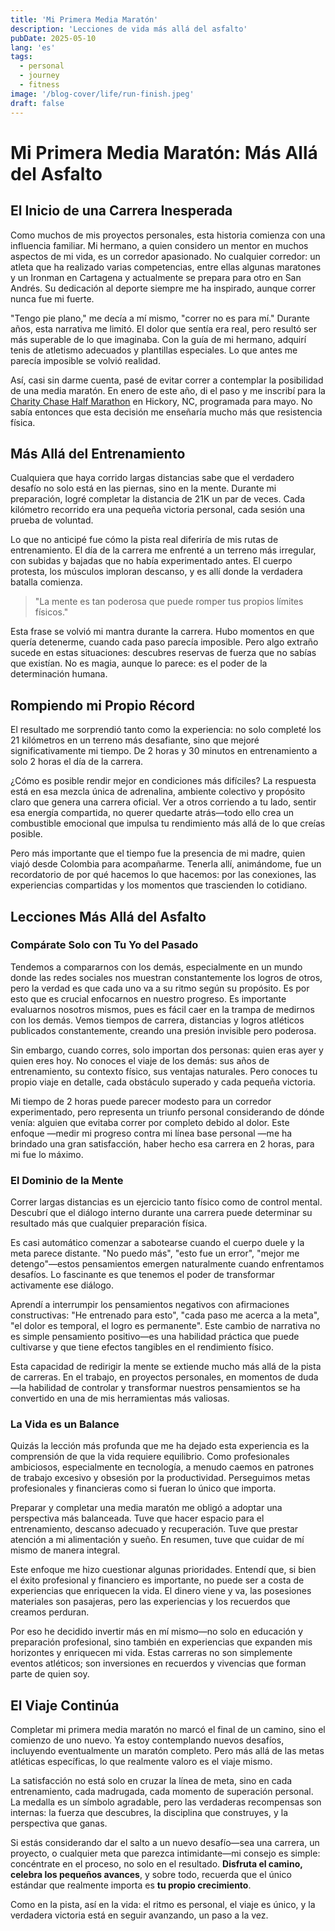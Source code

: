 ```yaml
---
title: 'Mi Primera Media Maratón'
description: 'Lecciones de vida más allá del asfalto'
pubDate: 2025-05-10
lang: 'es'
tags:
  - personal
  - journey
  - fitness
image: '/blog-cover/life/run-finish.jpeg'
draft: false
---
```


# Mi Primera Media Maratón: Más Allá del Asfalto

## El Inicio de una Carrera Inesperada

Como muchos de mis proyectos personales, esta historia comienza con una influencia familiar. Mi hermano, a quien considero un mentor en muchos aspectos de mi vida, es un corredor apasionado. No cualquier corredor: un atleta que ha realizado varias competencias, entre ellas algunas maratones y un Ironman en Cartagena y actualmente se prepara para otro en San Andrés. Su dedicación al deporte siempre me ha inspirado, aunque correr nunca fue mi fuerte.

"Tengo pie plano," me decía a mí mismo, "correr no es para mí." Durante años, esta narrativa me limitó. El dolor que sentía era real, pero resultó ser más superable de lo que imaginaba. Con la guía de mi hermano, adquirí tenis de atletismo adecuados y plantillas especiales. Lo que antes me parecía imposible se volvió realidad.

Así, casi sin darme cuenta, pasé de evitar correr a contemplar la posibilidad de una media maratón. En enero de este año, di el paso y me inscribí para la [Charity Chase Half Marathon](https://runsignup.com/Race/Info/NC/Hickory/CharityChaseHalfMarathon) en Hickory, NC, programada para mayo. No sabía entonces que esta decisión me enseñaría mucho más que resistencia física.

## Más Allá del Entrenamiento

Cualquiera que haya corrido largas distancias sabe que el verdadero desafío no solo está en las piernas, sino en la mente. Durante mi preparación, logré completar la distancia de 21K un par de veces. Cada kilómetro recorrido era una pequeña victoria personal, cada sesión una prueba de voluntad.

Lo que no anticipé fue cómo la pista real diferiría de mis rutas de entrenamiento. El día de la carrera me enfrenté a un terreno más irregular, con subidas y bajadas que no había experimentado antes. El cuerpo protesta, los músculos imploran descanso, y es allí donde la verdadera batalla comienza.

> "La mente es tan poderosa que puede romper tus propios límites físicos."

Esta frase se volvió mi mantra durante la carrera. Hubo momentos en que quería detenerme, cuando cada paso parecía imposible. Pero algo extraño sucede en estas situaciones: descubres reservas de fuerza que no sabías que existían. No es magia, aunque lo parece: es el poder de la determinación humana.

## Rompiendo mi Propio Récord

El resultado me sorprendió tanto como la experiencia: no solo completé los 21 kilómetros en un terreno más desafiante, sino que mejoré significativamente mi tiempo. De 2 horas y 30 minutos en entrenamiento a solo 2 horas el día de la carrera.

¿Cómo es posible rendir mejor en condiciones más difíciles? La respuesta está en esa mezcla única de adrenalina, ambiente colectivo y propósito claro que genera una carrera oficial. Ver a otros corriendo a tu lado, sentir esa energía compartida, no querer quedarte atrás—todo ello crea un combustible emocional que impulsa tu rendimiento más allá de lo que creías posible.

Pero más importante que el tiempo fue la presencia de mi madre, quien viajó desde Colombia para acompañarme. Tenerla allí, animándome, fue un recordatorio de por qué hacemos lo que hacemos: por las conexiones, las experiencias compartidas y los momentos que trascienden lo cotidiano.

## Lecciones Más Allá del Asfalto

### Compárate Solo con Tu Yo del Pasado

Tendemos a compararnos con los demás, especialmente en un mundo donde las redes sociales nos muestran constantemente los logros de otros, pero la verdad es que cada uno va a su ritmo según su propósito. Es por esto que es crucial enfocarnos en nuestro progreso. Es importante evaluarnos nosotros mismos, pues es fácil caer en la trampa de medirnos con los demás. Vemos tiempos de carrera, distancias y logros atléticos publicados constantemente, creando una presión invisible pero poderosa.

Sin embargo, cuando corres, solo importan dos personas: quien eras ayer y quien eres hoy. No conoces el viaje de los demás: sus años de entrenamiento, su contexto físico, sus ventajas naturales. Pero conoces tu propio viaje en detalle, cada obstáculo superado y cada pequeña victoria.

Mi tiempo de 2 horas puede parecer modesto para un corredor experimentado, pero representa un triunfo personal considerando de dónde venía: alguien que evitaba correr por completo debido al dolor. Este enfoque —medir mi progreso contra mi línea base personal —me ha brindado una gran satisfacción, haber hecho esa carrera en 2 horas, para mi fue lo máximo.

### El Dominio de la Mente

Correr largas distancias es un ejercicio tanto físico como de control mental. Descubrí que el diálogo interno durante una carrera puede determinar su resultado más que cualquier preparación física.

Es casi automático comenzar a sabotearse cuando el cuerpo duele y la meta parece distante. "No puedo más", "esto fue un error", "mejor me detengo"—estos pensamientos emergen naturalmente cuando enfrentamos desafíos. Lo fascinante es que tenemos el poder de transformar activamente ese diálogo.

Aprendí a interrumpir los pensamientos negativos con afirmaciones constructivas: "He entrenado para esto", "cada paso me acerca a la meta", "el dolor es temporal, el logro es permanente". Este cambio de narrativa no es simple pensamiento positivo—es una habilidad práctica que puede cultivarse y que tiene efectos tangibles en el rendimiento físico.

Esta capacidad de redirigir la mente se extiende mucho más allá de la pista de carreras. En el trabajo, en proyectos personales, en momentos de duda—la habilidad de controlar y transformar nuestros pensamientos se ha convertido en una de mis herramientas más valiosas.

### La Vida es un Balance

Quizás la lección más profunda que me ha dejado esta experiencia es la comprensión de que la vida requiere equilibrio. Como profesionales ambiciosos, especialmente en tecnología, a menudo caemos en patrones de trabajo excesivo y obsesión por la productividad. Perseguimos metas profesionales y financieras como si fueran lo único que importa.

Preparar y completar una media maratón me obligó a adoptar una perspectiva más balanceada. Tuve que hacer espacio para el entrenamiento, descanso adecuado y recuperación. Tuve que prestar atención a mi alimentación y sueño. En resumen, tuve que cuidar de mí mismo de manera integral.

Este enfoque me hizo cuestionar algunas prioridades. Entendí que, si bien el éxito profesional y financiero es importante, no puede ser a costa de experiencias que enriquecen la vida. El dinero viene y va, las posesiones materiales son pasajeras, pero las experiencias y los recuerdos que creamos perduran.

Por eso he decidido invertir más en mí mismo—no solo en educación y preparación profesional, sino también en experiencias que expanden mis horizontes y enriquecen mi vida. Estas carreras no son simplemente eventos atléticos; son inversiones en recuerdos y vivencias que forman parte de quien soy.

## El Viaje Continúa

Completar mi primera media maratón no marcó el final de un camino, sino el comienzo de uno nuevo. Ya estoy contemplando nuevos desafíos, incluyendo eventualmente un maratón completo. Pero más allá de las metas atléticas específicas, lo que realmente valoro es el viaje mismo.

La satisfacción no está solo en cruzar la línea de meta, sino en cada entrenamiento, cada madrugada, cada momento de superación personal. La medalla es un símbolo agradable, pero las verdaderas recompensas son internas: la fuerza que descubres, la disciplina que construyes, y la perspectiva que ganas.

Si estás considerando dar el salto a un nuevo desafío—sea una carrera, un proyecto, o cualquier meta que parezca intimidante—mi consejo es simple: concéntrate en el proceso, no solo en el resultado. **Disfruta el camino, celebra los pequeños avances**, y sobre todo, recuerda que el único estándar que realmente importa es **tu propio crecimiento**.

Como en la pista, así en la vida: el ritmo es personal, el viaje es único, y la verdadera victoria está en seguir avanzando, un paso a la vez.
